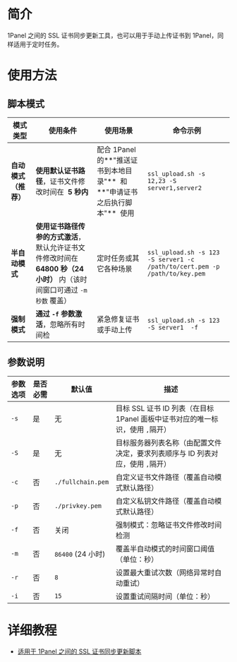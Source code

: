 # 简介

1Panel 之间的 SSL 证书同步更新工具，也可以用于手动上传证书到 1Panel，同样适用于定时任务。

# 使用方法

## 脚本模式

| 模式类型             | 使用条件                                                                                                                 | 使用场景                                                                   | 命令示例                                                                   |
| -------------------- | ------------------------------------------------------------------------------------------------------------------------ | -------------------------------------------------------------------------- | -------------------------------------------------------------------------- |
| **自动模式（推荐）** | **使用默认证书路径**，证书文件修改时间在  **5 秒内**                                                                     | 配合 1Panel 的**"推送证书到本地目录"**  和**"申请证书之后执行脚本"**  使用 | `ssl_upload.sh -s 12,23 -S server1,server2`                                |
| **半自动模式**       | **使用证书路径传参的方式激活**，默认允许证书文件修改时间在 **64800 秒（24 小时）** 内（该时间窗口可通过 `-m 秒数` 覆盖） | 定时任务或其它各种场景                                                     | `ssl_upload.sh -s 123 -S server1 -c /path/to/cert.pem -p /path/to/key.pem` |
| **强制模式**         | **通过 `-f` 参数激活**，忽略所有时间检                                                                                   | 紧急修复证书或手动上传                                                     | `ssl_upload.sh -s 123 -S server1  -f`                                      |

## 参数说明

| 参数选项 | 是否必需 | 默认值            | 描述                                                                           |
| -------- | -------- | ----------------- | ------------------------------------------------------------------------------ |
| `-s`     | 是       | 无                | 目标 SSL 证书 ID 列表（在目标 1Panel 面板中证书对应的唯一标识，使用 `,`隔开）  |
| `-S`     | 是       | 无                | 目标服务器列表名称（由配置文件决定，要求列表顺序与 ID 列表对应，使用 `,`隔开） |
| `-c`     | 否       | `./fullchain.pem` | 自定义证书文件路径（覆盖自动模式默认路径）                                     |
| `-p`     | 否       | `./privkey.pem`   | 自定义私钥文件路径（覆盖自动模式默认路径）                                     |
| `-f`     | 否       | 关闭              | 强制模式：忽略证书文件修改时间检测                                             |
| `-m`     | 否       | `86400` (24 小时) | 覆盖半自动模式的时间窗口阈值（单位：秒）                                       |
| `-r`     | 否       | `8`               | 设置最大重试次数（网络异常时自动重试）                                         |
| `-i`     | 否       | `15`              | 设置重试间隔时间（单位：秒）                                                   |

# 详细教程

- [适用于 1Panel 之间的 SSL 证书同步更新脚本](https://www.l0u0l.com/posts/1panel-ssl-uploader/)
